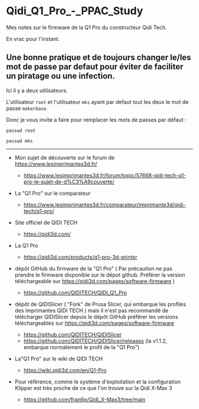 # Qidi_Q1_Pro_-_PPAC_Study

Mes notes sur le firmware de la Q1 Pro du constructeur Qidi Tech.

En vrac pour l'instant.

## Une bonne pratique et de toujours changer le/les mot de passe par defaut pour éviter de faciliter un piratage ou une infection.

Ici il y a deux utilisateurs. 

L'utilisateur `root` et l'utilisateur `mks` ayant par defaut tout les deux le mot de passe `makerbase`.

Donc je vous invite a faire pour remplacer les mots de passes par défaut :

~~~
passwd root
~~~

~~~
passwd mks
~~~

---


- Mon sujet de découverte sur le forum de https://www.lesimprimantes3d.fr/
  - https://www.lesimprimantes3d.fr/forum/topic/57668-qidi-tech-q1-pro-le-sujet-de-d%C3%A9couverte/
- La "Q1 Pro" sur le comparateur
  - https://www.lesimprimantes3d.fr/comparateur/imprimante3d/qidi-tech/q1-pro/

- Site officiel de QIDI TECH 
  - https://qidi3d.com/
- La Q1 Pro
  - https://qidi3d.com/products/q1-pro-3d-printer
- dépôt GitHub du firmware de la "Q1 Pro" ( Par précaution ne pas prendre le firmware disponible sur le dépot github. Préférer la version téléchargeable sur https://qidi3d.com/pages/software-firmware )
  - https://github.com/QIDITECH/QIDI_Q1_Pro
- dépôt de QIDISlicer ( "Fork" de Prusa Slicer, qui embarque les profiles des imprimantes QIDI TECH ) mais il n'est pas recommandé de télécharger QIDISlicer depuis le dépôt GitHub préférer les versions téléchargeables sur https://qidi3d.com/pages/software-firmware
  - https://github.com/QIDITECH/QIDISlicer
  - https://github.com/QIDITECH/QIDISlicer/releases (la v1.1.2, embarque normalement le profil de la "Q1 Pro")
- La"Q1 Pro" sur le wiki de QIDI TECH
  - https://wiki.qidi3d.com/en/Q1-Pro

- Pour référence, comme le système d'exploitation et la configuration Klipper est très proche de ce que l'on trouve sur la Qidi X-Max 3
  - https://github.com/fran6p/Qidi_X-Max3/tree/main
